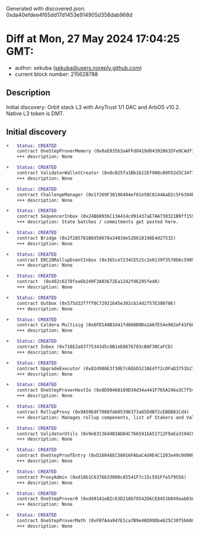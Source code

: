 Generated with discovered.json: 0xda40efdee4f65dd17d1453e914905d358dab968d

# Diff at Mon, 27 May 2024 17:04:25 GMT:

- author: sekuba (<sekuba@users.noreply.github.com>)
- current block number: 215628788

## Description

Initial discovery: Orbit stack L3 with AnyTrust 1/1 DAC and ArbOS v10.2. Native L3 token is DMT.

## Initial discovery

```diff
+   Status: CREATED
    contract OneStepProverMemory (0x0aE035b3aAFFd8419d043920635Fe9CAdf179615)
    +++ description: None
```

```diff
+   Status: CREATED
    contract ValidatorWalletCreator (0x0cB25fa1Bb1b12Ef908c09FD2d3C34f16F455DB3)
    +++ description: None
```

```diff
+   Status: CREATED
    contract ChallengeManager (0x1f269F38196484ef81e58C0144AaD2c5F6394bB4)
    +++ description: None
```

```diff
+   Status: CREATED
    contract SequencerInbox (0x24B68936C13A414cd91437aE7AA730321B9ff159)
    +++ description: State batches / commitments get posted here.
```

```diff
+   Status: CREATED
    contract Bridge (0x2f285781B8d58678a3483de52D618198E4d27532)
    +++ description: None
```

```diff
+   Status: CREATED
    contract ERC20RollupEventInbox (0x365ce7234CE515c2e0139f3578b6c5989da1a863)
    +++ description: None
```

```diff
+   Status: CREATED
    contract  (0x492c6278fea6b249F3A03672Ea1242fd6295fedA)
    +++ description: None
```

```diff
+   Status: CREATED
    contract Outbox (0x575d32f7ff0C72921645e302cb14d2757E300786)
    +++ description: None
```

```diff
+   Status: CREATED
    contract Caldera Multisig (0x6FD149B3d41fd860B9Da1A6fE54e902eF41F68BF)
    +++ description: None
```

```diff
+   Status: CREATED
    contract Inbox (0x718E2a83775343d5c0B1eE0676703cBAF30CaFCD)
    +++ description: None
```

```diff
+   Status: CREATED
    contract UpgradeExecutor (0x82d980E3f30E7c6EbD523AEdff2c0FaD3751b276)
    +++ description: None
```

```diff
+   Status: CREATED
    contract OneStepProverHostIo (0x8D90460169D34d34a441F765A246a3C7f54C77C1)
    +++ description: None
```

```diff
+   Status: CREATED
    contract RollupProxy (0x9A59EdF7080fdA05396373a85DdBf2cEBDB81Cd4)
    +++ description: Manages rollup components, list of Stakers and Validators. Entry point for Validators creating new Rollup Nodes (state commits) and Challengers submitting fraud proofs.
```

```diff
+   Status: CREATED
    contract ValidatorUtils (0x9e83136d4B3AD04C766591EA51712F9aEa3194C0)
    +++ description: None
```

```diff
+   Status: CREATED
    contract OneStepProofEntry (0xD16048EC58016FAbaC4d4E4C1203e49c0d9090E4)
    +++ description: None
```

```diff
+   Status: CREATED
    contract ProxyAdmin (0xd18b1C6376633000c85541F7c15c591Ffe5f9556)
    +++ description: None
```

```diff
+   Status: CREATED
    contract OneStepProver0 (0xd49141eB2c63D210b70542D6CE8453b049aab03A)
    +++ description: None
```

```diff
+   Status: CREATED
    contract OneStepProverMath (0xF07A4a947E1ca7B9e46D99Dbe625C30f5b60C706)
    +++ description: None
```
